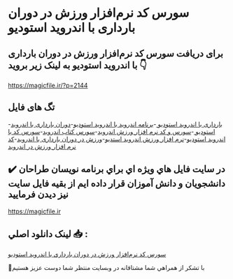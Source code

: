 # سورس کد نرم‌افزار ورزش در دوران بارداری با اندروید استودیو

## برای دریافت سورس کد نرم‌افزار ورزش در دوران بارداری با اندروید استودیو به لینک زیر بروید 👇

https://magicfile.ir/?p=2144

## تگ های فایل

-[بارداری با اندروید استودیو ](https://magicfile.ir/product/%d8%b3%d9%88%d8%b1%d8%b3-%d9%88-%da%a9%d8%af-%d9%86%d8%b1%d9%85-%d8%a7%d9%81%d8%b2%d8%a7%d8%b1%d9%88%d8%b1%d8%b2%d8%b4-%d8%af%d8%b1-%d8%af%d9%88%d8%b1%d8%a7%d9%86-%d8%a8%d8%a7%d8%b1%d8%af%d8%a7%d8%b1%db%8c/)-[برنامه اندروید با اندروید استودیو](https://magicfile.ir/product/%d8%b3%d9%88%d8%b1%d8%b3-%d9%88-%da%a9%d8%af-%d9%86%d8%b1%d9%85-%d8%a7%d9%81%d8%b2%d8%a7%d8%b1%d9%88%d8%b1%d8%b2%d8%b4-%d8%af%d8%b1-%d8%af%d9%88%d8%b1%d8%a7%d9%86-%d8%a8%d8%a7%d8%b1%d8%af%d8%a7%d8%b1%db%8c/)-[دوران بارداری با اندروید استودیو ](https://magicfile.ir/product/%d8%b3%d9%88%d8%b1%d8%b3-%d9%88-%da%a9%d8%af-%d9%86%d8%b1%d9%85-%d8%a7%d9%81%d8%b2%d8%a7%d8%b1%d9%88%d8%b1%d8%b2%d8%b4-%d8%af%d8%b1-%d8%af%d9%88%d8%b1%d8%a7%d9%86-%d8%a8%d8%a7%d8%b1%d8%af%d8%a7%d8%b1%db%8c/)-[سورس و کد نرم افزار ورزش اندروید](https://magicfile.ir/product/%d8%b3%d9%88%d8%b1%d8%b3-%d9%88-%da%a9%d8%af-%d9%86%d8%b1%d9%85-%d8%a7%d9%81%d8%b2%d8%a7%d8%b1%d9%88%d8%b1%d8%b2%d8%b4-%d8%af%d8%b1-%d8%af%d9%88%d8%b1%d8%a7%d9%86-%d8%a8%d8%a7%d8%b1%d8%af%d8%a7%d8%b1%db%8c/)-[سورس کتاب اندروید](https://magicfile.ir/product/%d8%b3%d9%88%d8%b1%d8%b3-%d9%88-%da%a9%d8%af-%d9%86%d8%b1%d9%85-%d8%a7%d9%81%d8%b2%d8%a7%d8%b1%d9%88%d8%b1%d8%b2%d8%b4-%d8%af%d8%b1-%d8%af%d9%88%d8%b1%d8%a7%d9%86-%d8%a8%d8%a7%d8%b1%d8%af%d8%a7%d8%b1%db%8c/)-[سورس کد با اندروید استودیو](https://magicfile.ir/product/%d8%b3%d9%88%d8%b1%d8%b3-%d9%88-%da%a9%d8%af-%d9%86%d8%b1%d9%85-%d8%a7%d9%81%d8%b2%d8%a7%d8%b1%d9%88%d8%b1%d8%b2%d8%b4-%d8%af%d8%b1-%d8%af%d9%88%d8%b1%d8%a7%d9%86-%d8%a8%d8%a7%d8%b1%d8%af%d8%a7%d8%b1%db%8c/)-[نرم افزار ورزش اندروید استدیو](https://magicfile.ir/product/%d8%b3%d9%88%d8%b1%d8%b3-%d9%88-%da%a9%d8%af-%d9%86%d8%b1%d9%85-%d8%a7%d9%81%d8%b2%d8%a7%d8%b1%d9%88%d8%b1%d8%b2%d8%b4-%d8%af%d8%b1-%d8%af%d9%88%d8%b1%d8%a7%d9%86-%d8%a8%d8%a7%d8%b1%d8%af%d8%a7%d8%b1%db%8c/)-[ورزش در دوران بارداری با اندروید](https://magicfile.ir/product/%d8%b3%d9%88%d8%b1%d8%b3-%d9%88-%da%a9%d8%af-%d9%86%d8%b1%d9%85-%d8%a7%d9%81%d8%b2%d8%a7%d8%b1%d9%88%d8%b1%d8%b2%d8%b4-%d8%af%d8%b1-%d8%af%d9%88%d8%b1%d8%a7%d9%86-%d8%a8%d8%a7%d8%b1%d8%af%d8%a7%d8%b1%db%8c/)-[کد نرم افزار ورزش در اندروید](https://magicfile.ir/product/%d8%b3%d9%88%d8%b1%d8%b3-%d9%88-%da%a9%d8%af-%d9%86%d8%b1%d9%85-%d8%a7%d9%81%d8%b2%d8%a7%d8%b1%d9%88%d8%b1%d8%b2%d8%b4-%d8%af%d8%b1-%d8%af%d9%88%d8%b1%d8%a7%d9%86-%d8%a8%d8%a7%d8%b1%d8%af%d8%a7%d8%b1%db%8c/)

## ✔️ در سايت فايل هاي ويژه اي براي برنامه نويسان طراحان دانشجويان و دانش آموزان قرار داده ايم از بقيه فايل سايت نيز ديدن فرماييد

https://magicfile.ir


## لينک دانلود اصلي 📥 :

[سورس کد نرم‌افزار ورزش در دوران بارداری با اندروید استودیو](https://magicfile.ir/product/%d8%b3%d9%88%d8%b1%d8%b3-%d9%88-%da%a9%d8%af-%d9%86%d8%b1%d9%85-%d8%a7%d9%81%d8%b2%d8%a7%d8%b1%d9%88%d8%b1%d8%b2%d8%b4-%d8%af%d8%b1-%d8%af%d9%88%d8%b1%d8%a7%d9%86-%d8%a8%d8%a7%d8%b1%d8%af%d8%a7%d8%b1%db%8c/) 


🙏با تشکر از همراهي شما مشتاقانه در وبسایت منتظر شما دوست عزیز هستیم


